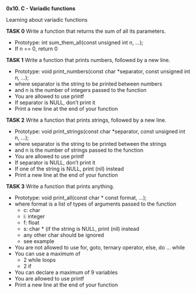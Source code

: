 **0x10. C - Variadic functions**

Learning about variadic functions

**TASK 0**
Write a function that returns the sum of all its parameters.
* Prototype: int sum_them_all(const unsigned int n, ...);
* If n == 0, return 0

**TASK 1**
Write a function that prints numbers, followed by a new line.
* Prototype: void print_numbers(const char *separator, const unsigned int n, ...);
* where separator is the string to be printed between numbers
* and n is the number of integers passed to the function
* You are allowed to use printf
* If separator is NULL, don’t print it
* Print a new line at the end of your function

**TASK 2**
Write a function that prints strings, followed by a new line.
* Prototype: void print_strings(const char *separator, const unsigned int n, ...);
* where separator is the string to be printed between the strings
* and n is the number of strings passed to the function
* You are allowed to use printf
* If separator is NULL, don’t print it
* If one of the string is NULL, print (nil) instead
* Print a new line at the end of your function

**TASK 3**
Write a function that prints anything.
* Prototype: void print_all(const char * const format, ...);
* where format is a list of types of arguments passed to the function
  * c: char
  * i: integer
  * f: float
  * s: char * (if the string is NULL, print (nil) instead
  * any other char should be ignored
  * see example
* You are not allowed to use for, goto, ternary operator, else, do ... while
* You can use a maximum of
  * 2 while loops
  * 2 if
* You can declare a maximum of 9 variables
* You are allowed to use printf
* Print a new line at the end of your function
